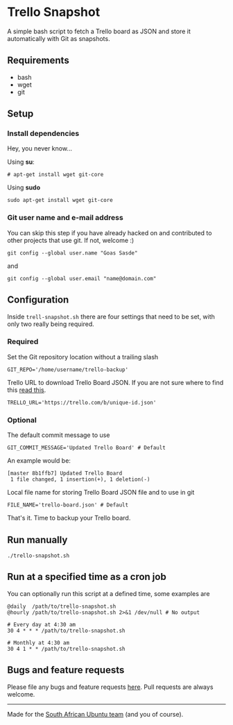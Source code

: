 # Trello Snapshot

A simple bash script to fetch a Trello board as JSON and store it automatically with Git as snapshots.

## Requirements
* bash
* wget
* git

## Setup

### Install dependencies
Hey, you never know...

Using **su**:

```
# apt-get install wget git-core
```

Using **sudo**

```
sudo apt-get install wget git-core
```

### Git user name and e-mail address
You can skip this step if you have already hacked on and contributed to other projects that use git. If not, welcome :)

```shell
git config --global user.name "Goas Sasde"
```
and

```shell
git config --global user.email "name@domain.com"
```

## Configuration
Inside `trell-snapshot.sh` there are four settings that need to be set, with only two really being required.

### Required
Set the Git repository location without a trailing slash
```shell
GIT_REPO='/home/username/trello-backup'
```

Trello URL to download Trello Board JSON. If you are not sure where to find this [read this](http://help.trello.com/article/747-exporting-data-from-trello-1).
```shell
TRELLO_URL='https://trello.com/b/unique-id.json'
```

### Optional
The default commit message to use
```shell
GIT_COMMIT_MESSAGE='Updated Trello Board' # Default
```

An example would be:
```
[master 8b1ffb7] Updated Trello Board
 1 file changed, 1 insertion(+), 1 deletion(-)
```


Local file name for storing Trello Board JSON file and to use in git
```shell
FILE_NAME='trello-board.json' # Default
```

That's it. Time to backup your Trello board.

## Run manually
```shell
./trello-snapshot.sh
```

## Run at a specified time as a cron job
You can optionally run this script at a defined time, some examples are
```
@daily  /path/to/trello-snapshot.sh
@hourly /path/to/trello-snapshot.sh 2>&1 /dev/null # No output

# Every day at 4:30 am
30 4 * * * /path/to/trello-snapshot.sh

# Monthly at 4:30 am
30 4 1 * * /path/to/trello-snapshot.sh
```

## Bugs and feature requests
Please file any bugs and feature requests [here](https://github.com/octoquad/trello-snapshot/issues). Pull requests are always welcome.

-------
Made for the [South African Ubuntu team](https://ubuntu-za.org/) (and you of course).
